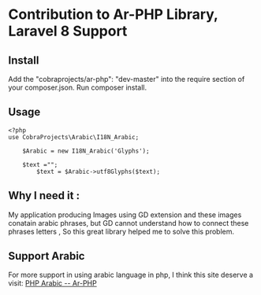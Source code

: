 # Contribution to Ar-PHP Library, Laravel 8 Support

## Install

Add the "cobraprojects/ar-php": "dev-master" into the require section of your composer.json.
Run composer install.

## Usage

    <?php
    use CobraProjects\Arabic\I18N_Arabic;

    	$Arabic = new I18N_Arabic('Glyphs');

    	$text ="";
    		$text = $Arabic->utf8Glyphs($text);

## Why I need it :

My application producing Images using GD extension and these images conatain arabic phrases, but GD cannot understand how to connect these phrases letters , So this great library helped me to solve this problem.

## Support Arabic

For more support in using arabic language in php, I think this site deserve a visit: [PHP Arabic -- Ar-PHP](http://www.ar-php.org/)
